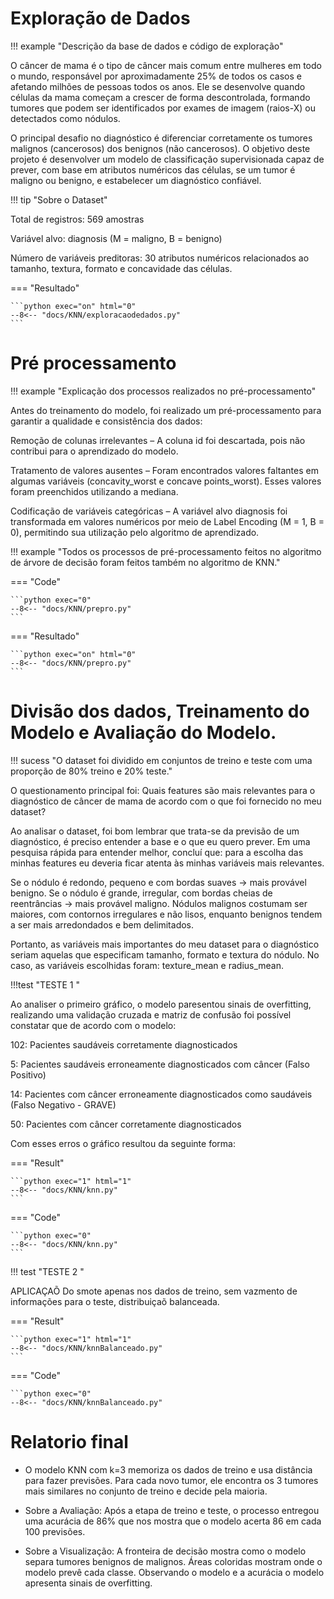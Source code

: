 # Exploração de Dados

!!! example "Descrição da base de dados e código de exploração"

O câncer de mama é o tipo de câncer mais comum entre mulheres em todo o mundo, responsável por aproximadamente 25% de todos os casos e afetando milhões de pessoas todos os anos. Ele se desenvolve quando células da mama começam a crescer de forma descontrolada, formando tumores que podem ser identificados por exames de imagem (raios-X) ou detectados como nódulos.

O principal desafio no diagnóstico é diferenciar corretamente os tumores malignos (cancerosos) dos benignos (não cancerosos). O objetivo deste projeto é desenvolver um modelo de classificação supervisionada capaz de prever, com base em atributos numéricos das células, se um tumor é maligno ou benigno, e estabelecer um diagnóstico confiável.

!!! tip "Sobre o Dataset"

Total de registros: 569 amostras

Variável alvo: diagnosis (M = maligno, B = benigno)

Número de variáveis preditoras: 30 atributos numéricos relacionados ao tamanho, textura, formato e concavidade das células.


=== "Resultado"

    ```python exec="on" html="0"
    --8<-- "docs/KNN/exploracaodedados.py"
    ```


# Pré processamento

!!! example "Explicação dos processos realizados no pré-processamento"

Antes do treinamento do modelo, foi realizado um pré-processamento para garantir a qualidade e consistência dos dados:

Remoção de colunas irrelevantes – A coluna id foi descartada, pois não contribui para o aprendizado do modelo.

Tratamento de valores ausentes – Foram encontrados valores faltantes em algumas variáveis (concavity_worst e concave points_worst). Esses valores foram preenchidos utilizando a mediana.

Codificação de variáveis categóricas – A variável alvo diagnosis foi transformada em valores numéricos por meio de Label Encoding (M = 1, B = 0), permitindo sua utilização pelo algoritmo de aprendizado.

!!! example "Todos os processos de pré-processamento feitos no algoritmo de árvore de decisão foram feitos também no algoritmo de KNN."


=== "Code"

    ```python exec="0"
    --8<-- "docs/KNN/prepro.py"
    ``` 
=== "Resultado"

    ```python exec="on" html="0"
    --8<-- "docs/KNN/prepro.py"
    ```


# Divisão dos dados, Treinamento do Modelo e Avaliação do Modelo.

!!! sucess "O dataset foi dividido em conjuntos de treino e teste com uma proporção de 80% treino e 20% teste."

O questionamento principal foi: Quais features são mais relevantes para o diagnóstico de câncer de mama de acordo com o que foi fornecido no meu dataset?

Ao analisar o dataset, foi bom lembrar que trata-se da previsão de um diagnóstico, é preciso entender a base e o que eu quero prever. Em uma pesquisa rápida para entender melhor, concluí que: para a escolha das minhas features eu deveria ficar atenta às minhas variáveis mais relevantes.

Se o nódulo é redondo, pequeno e com bordas suaves → mais provável benigno.
Se o nódulo é grande, irregular, com bordas cheias de reentrâncias → mais provável maligno.
Nódulos malignos costumam ser maiores, com contornos irregulares e não lisos, enquanto benignos tendem a ser mais arredondados e bem delimitados.

Portanto, as variáveis mais importantes do meu dataset para o diagnóstico seriam aquelas que especificam tamanho, formato e textura do nódulo. No caso, as variáveis escolhidas foram: texture_mean e radius_mean.

 !!!test "TESTE 1 "

 Ao analiser o primeiro gráfico, o modelo paresentou sinais de overfitting, realizando uma validação cruzada e matriz de confusão foi  possível constatar que de acordo com o modelo: 

102: Pacientes saudáveis corretamente diagnosticados

5: Pacientes saudáveis erroneamente diagnosticados com câncer (Falso Positivo)

14: Pacientes com câncer erroneamente diagnosticados como saudáveis (Falso Negativo - GRAVE)

50: Pacientes com câncer corretamente diagnosticados

Com esses erros o gráfico resultou da seguinte forma: 

=== "Result"

    ```python exec="1" html="1"
    --8<-- "docs/KNN/knn.py"
    ```

=== "Code"

    ```python exec="0"
    --8<-- "docs/KNN/knn.py"
    ```

!!! test "TESTE 2 "

APLICAÇAÕ Do smote apenas nos dados de treino, sem vazmento de informações para o teste, distribuiçaõ balanceada.

=== "Result"

    ```python exec="1" html="1"
    --8<-- "docs/KNN/knnBalanceado.py"
    ```

=== "Code"

    ```python exec="0"
    --8<-- "docs/KNN/knnBalanceado.py"

# Relatorio final

- O modelo KNN com k=3 memoriza os dados de treino e usa distância para fazer previsões. Para cada novo tumor, ele encontra os 3 tumores mais similares no conjunto de treino e decide pela maioria.

- Sobre a Avaliação:
Após a etapa de treino e teste, o processo entregou uma acurácia de 86% que nos mostra que o modelo acerta 86 em cada 100 previsões. 

- Sobre a Visualização:
A fronteira de decisão mostra como o modelo separa tumores benignos de malignos. Áreas coloridas mostram onde o modelo prevê cada classe. Observando o modelo e a acurácia o modelo apresenta sinais de overfitting.




